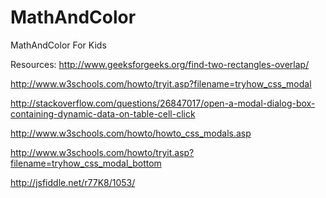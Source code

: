 # MathAndColor
MathAndColor For Kids

Resources:
http://www.geeksforgeeks.org/find-two-rectangles-overlap/


http://www.w3schools.com/howto/tryit.asp?filename=tryhow_css_modal

http://stackoverflow.com/questions/26847017/open-a-modal-dialog-box-containing-dynamic-data-on-table-cell-click

http://www.w3schools.com/howto/howto_css_modals.asp

http://www.w3schools.com/howto/tryit.asp?filename=tryhow_css_modal_bottom

http://jsfiddle.net/r77K8/1053/